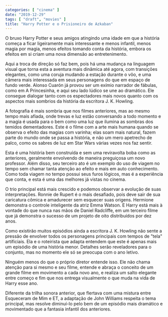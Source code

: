 ```yaml
---
categories: [ "cinema" ]
date: "2019-12-29"
tags: [ "draft", "movies" ]
title: "Harry Potter e o Prisioneiro de Azkaban"
---
```

O bruxo Harry Potter e seus amigos atingindo uma idade em que a história
começa a ficar ligeiramente mais interessante e menos infantil, menos
magia por magia, menos efeitos tomando conta da história, embora os
efeitos em si criam uma nova dimensão ao entretenimento.

Aqui a troca de direção só faz bem, pois há uma mudança na
linguagem visual que torna esta a aventura mais dinâmica até agora,
com transições elegantes, como uma coruja mudando a estação durante
o vôo, e uma câmera mais interessada em seus personagens do que
em espaço de fundo verde. Alonso Cuarón já provou ser um exímio
narrador de fábulas, como em A Princesinha, e aqui seu lado lúdico se
une ao dramático. Ele consegue dialogar tanto com os espectadores mais
novos quanto com os aspectos mais sombrios da história da escritora
J. K. Howling.

A fotografia é mais sombria que nos filmes anteriores, mas ao mesmo
tempo mais afiada, onde trevas e luz estão conversando a todo momento
e a magia é usada para o bem como uma luz que ilumina as sombras dos
temidos dementadores. Este é o filme com a arte mais humana quando se
observa o efeito das magias com varinha; elas soam mais natural, fazem
parte do mundo onde se passa a história, e não um mero apetrecho de
palco, como os sabres de luz em Star Wars várias vezes nos faz sentir.

Esta é uma história bem construída e sem uma reviravolta boba
como as anteriores, geralmente envolvendo de maneira preguiçosa um
novo professor. Além disso, seu terceiro ato é um exemplo do uso de
viagem no tempo sem chamar tanta atenção ao efeito e mais em auto
conhecimento. Como toda viagem no tempo possui seus furos lógicos,
mas é a experiência que conta, e esta é uma das melhores já vistas
no cinema.

O trio principal está mais crescido e podemos observar a evolução
de suas interpretações. Ronnie de Rupert é o mais desafiado, pois
deve sair de sua caricatura cômica e amadurecer sem esquecer suas
origens. Hermione demonstra o controle inteligente da atriz Emma Watson. E
Harry está mais à vontade do que nunca nas mãos de Daniel Radcliffe,
em um terceiro filme que já demonstra o sucesso de um projeto de oito
distribuídos por dez anos.

Como existirão muitos episódios ainda a escritora J. K. Howling não
sente a pressão de envolver todos os personagens principais com tempos
de "tela" artificiais. Ela e o roteirista que adapta entendem que este
é apenas mais um episódio de uma história menor. Detalhes serão
reveladores para o conjunto, mas no momento ele só se preocupa com o
ano letivo.

Ninguém menos do que o próprio diretor entende isso. Ele não chama
atenção para si mesmo e seu filme, entende e abraça o conceito de um
grande filme em movimento a cada novo ano, e realiza um salto elegante
entre começo e fim que nos entrega visualmente o que muda na vida de
Harry esse ano.

Diferente da trilha sonora anterior, que flertava com uma mistura
entre Esqueceram de Mim e ET, a adaptação de John Williams respeita
o tema principal, mas resolve diminuí-lo pelo bem de um episódio mais
dramático e movimentado que a fantasia infantil dos anteriores.
